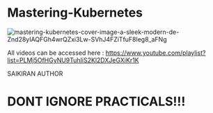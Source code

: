 # Mastering-Kubernetes



![mastering-kubernetes-cover-image-a-sleek-modern-de-Znd28yIAQFGh4wrQZxi3Lw-SVhJ4FZiTfuF8leg8_aFNg](https://github.com/user-attachments/assets/1754c313-d578-4b04-827f-82c4a2535f2f)

All videos can be accessed here  :  https://www.youtube.com/playlist?list=PLMj5OfHGyNU9TuhIiS2Kl2DXJeGXiKr1K

SAIKIRAN AUTHOR

# DONT IGNORE PRACTICALS!!!
